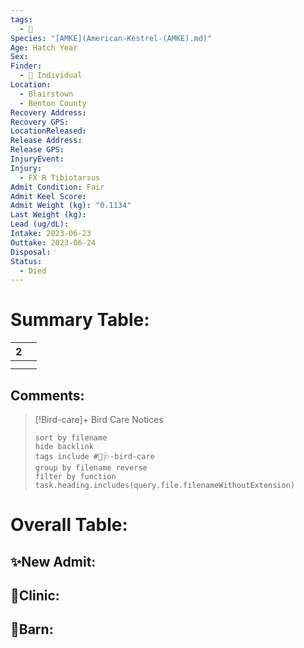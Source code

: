 ```yaml
---
tags:
  - 🦅
Species: "[AMKE](American-Kestrel-(AMKE).md)"
Age: Hatch Year
Sex: 
Finder:
  - 🧑 Individual
Location:
  - Blairstown
  - Benton County
Recovery Address: 
Recovery GPS: 
LocationReleased: 
Release Address: 
Release GPS: 
InjuryEvent: 
Injury:
  - FX R Tibiotarsus
Admit Condition: Fair
Admit Keel Score: 
Admit Weight (kg): "0.1134"
Last Weight (kg): 
Lead (ug/dL): 
Intake: 2023-06-23
Outtake: 2023-06-24
Disposal: 
Status:
  - Died
---
```


# Summary Table:

<div><table class="dataview table-view-table"><thead class="table-view-thead"><tr class="table-view-tr-header"><th class="table-view-th"><span></span><span class="dataview small-text">2</span></th><th class="table-view-th"><span></span></th></tr></thead><tbody class="table-view-tbody"><tr><td><span></span></td><td><span></span></td></tr><tr><td><span></span></td><td><span></span></td></tr></tbody></table></div>

## Comments:

> [!Bird-care]+ Bird Care Notices
>   ```tasks 
>   sort by filename
>   hide backlink
>   tags include #🦅🩺-bird-care 
>   group by filename reverse
>   filter by function task.heading.includes(query.file.filenameWithoutExtension)
>   ```

# Overall Table:

## ✨New Admit:



## 🏥Clinic:



## 🏡Barn:


